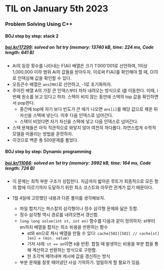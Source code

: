 # **TIL on January 5th 2023**
### Problem Solving Using C++
#### BOJ step by step: stack 2
##### [boj.kr/17299](../../../Problem%20Solving/boj/Stack/17299-01-05-2023.cpp): solved on 1st try (memory: 13740 kB, time: 224 ms, Code length: 641 B)
- Ai의 등장 횟수를 나타내는 F(Ai) 배열은 크기 1'000'001로 선언하여, 1이상 1,000,000 이하 범위 Ai의 값들을 받아두자. 이로써 F(Ai)를 확인해야 할 때, O(1)로 인덱싱해 값을 확인할 수 있다.
- 오등큰수 배열은 `ans[MX]`로 선언하고, -1로 초기화하자.
- 주어진 배열 A의 가장 큰 인덱스부터 차차 내려오는 방식으로 i를 이동한다. 이때, i번째 원소를 보고 있다고 하자. 스택이 비지 않는 동안에 스택의 top 값을 확인하면서 pop한다.
  * 중간에 top에 자기 보다 빈도가 큰 애가 나오면 `ans[i]`를 해당 값으로 채운 뒤 자신을 스택에 넣는다. 이후 다음 인덱스로 넘어간다.
  * 스택이 비었다면 자기 자신을 스택에 넣고 다음 인덱스로 넘어간다.
- 스택 문제들은 아직 직관적으로 와닿지 않아 여전히 까다롭다. 자연스럽게 수학적 모델을 떠올리는 방법을 훈련하자.
- 이것으로 백준 총 500문제를 풀었다.

#### BOJ step by step: Dynamic programming
##### [boj.kr/11066](../../../Problem%20Solving/boj/Dynamic%20programming/11066-12-28-2022.cpp): solved on 1st try (memory: 3992 kB, time: 164 ms, Code length: 726 B)
* 이 문제는 최적 부분 구조가 성립한다. 지금까지 밟아온 루트가 최종적으로 모든 항의 합에 이르기까지 도달하기 위한 최소 코스트와 아무런 관계가 없기 때문이다.

* 1월 4일에 고민했던 내용과 다른 풀이를 생각해보자.
  - 파일 합치기는 파스칼의 삼각형이나 정수 삼각형 문제와 닮은 듯함.
  - 정수 삼각형 역시 경로를 내려오면서 갱신함.
  - `long long solve(int st, int en)` 함수를 다음과 같이 정의하자: st부터 en까지 배열을 합치는 최소 비용을 반환하는 함수
    * st와 en으로 캐시 배열을 만들 수 있다: `cache[502][502] // cache[st][en] = (min. value)`
    * 기저 사례: `st == en`이면 `0`을 반환. 합칠 때 발생하는 비용을 부분 합을 통해 계산하고 반환하는 방식으로 구현함.
    * 한 조각씩 떼어내며 캐시에 값을 갱신하는 방식
  - 부분 문제를 잘못 떼어냈던 사실 기억하기. 엄밀하게 할 필요가 있음.
